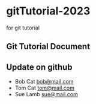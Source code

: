 # gitTutorial-2023
for git tutorial

## Git Tutorial Document

## Update on github

- Bob Cat bob@mail.com
- Tom Cat tom@mail.com
- Sue Lamb sue@mail.com